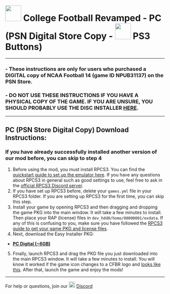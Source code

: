 # <img width="50" src="https://raw.githubusercontent.com/cfbrevamped/CFBR-Easy-Installer/master/assets/images/PC.jpg"> College Football Revamped - PC (PSN Digital Store Copy - <img width="50" src="https://raw.githubusercontent.com/cfbrevamped/CFBR-Easy-Installer/master/assets/images/PS3.png"> PS3 Buttons)

---------
### - These instructions are only for users who purchased a DIGITAL copy of NCAA Football 14 (game ID NPUB31137) on the PSN Store. 
### - DO NOT USE THESE INSTRUCTIONS IF YOU HAVE A PHYSICAL COPY OF THE GAME. IF YOU ARE UNSURE, YOU SHOULD PROBABLY USE THE DISC INSTALLER [HERE](https://github.com/cfbrevamped/CFBR-Easy-Installer/blob/master/PC/disc.md).
---------

## PC (PSN Store Digital Copy) Download Instructions:
### If you have already successfully installed another version of our mod before, you can skip to step 4
1) Before using the mod, you must install RPCS3. You can find the [quickstart guide to set up the emulator here](https://rpcs3.net/quickstart). If you have any questions about RPCS3 in general such as good settings to use, feel free to ask in the [official RPCS3 Discord server](https://discord.com/invite/Af7H9yp).
2) If you have set up RPCS3 before, delete your `games.yml` file in your RPCS3 folder. If you are setting up RPCS3 for the first time, you can skip this step.
3) Install your game by opening RPCS3 and then dragging and dropping the game PKG into the main window. It will take a few minutes to install. Then place your RAP (license) files in `dev_hdd0/home/00000001/exdata`. If any of this is confusing to you, make sure you have followed the [RPCS3 guide to get your game PKG and license files](https://wiki.rpcs3.net/index.php?title=Help:Dumping_PlayStation_3_games#Dumping_PSN_games). 
4) Next, download the Easy Installer PKG:
  - [**PC Digital (~6GB)**](https://www.mediafire.com/file/ze79u4vm1ku51x2/CFBR_PC_PSN_EASY_INSTALLER_V16.pkg/file)

5) Finally, launch RPCS3 and drag the PKG file you just downloaded into the main RPCS3 window. It will take a few minutes to install. You will know it worked if the game icon changes to a CFBR logo and [looks like this](https://i.imgur.com/3DROoLk.png). After that, launch the game and enjoy the mods!

---------
For help or questions, join our <img width="20" src="https://logo-logos.com/wp-content/uploads/2018/03/Discord_icon.png"> [Discord](https://discord.com/invite/cfbr)
